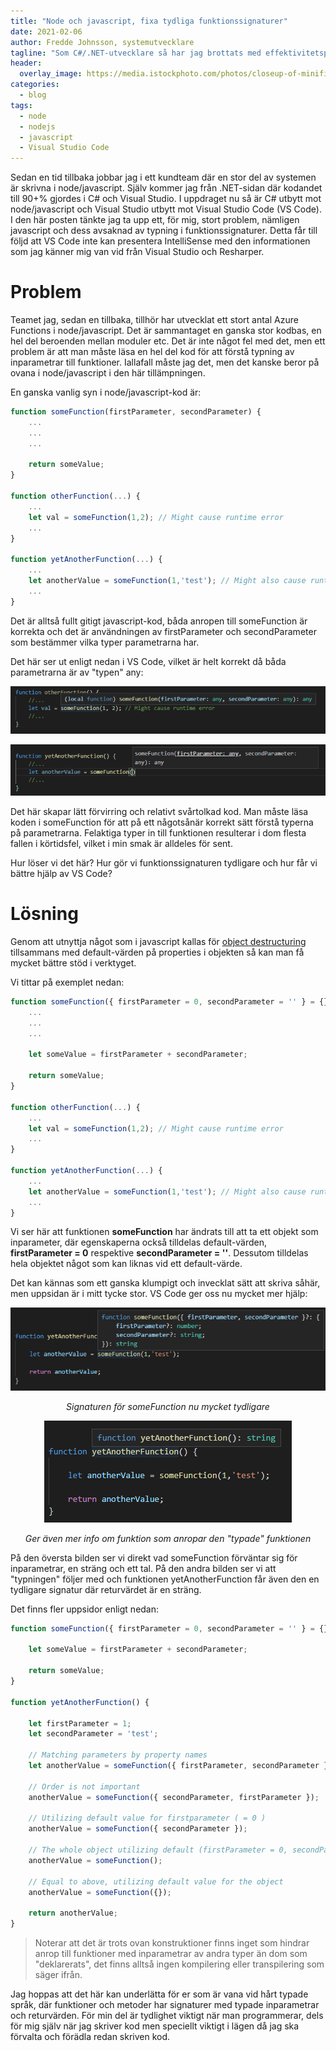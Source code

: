 ```yaml
---
title: "Node och javascript, fixa tydliga funktionssignaturer"
date: 2021-02-06
author: Fredde Johnsson, systemutvecklare
tagline: "Som C#/.NET-utvecklare så har jag brottats med effektivitetsproblem när jag kodar javascript/node. Min känsla är att verktygsstödet för javascript inte håller samma höga nivå som t.ex. Visual Studio. Problemen består ganska ofta i att funktioner man ska anropa inte är tydliga när det kommer till inparametrar och returvärden på grund av avsaknaden av datatyper på dessa. Häromdagen hittade jag dock ett sätt att deklarera funktioner för att göra det lite tydligare för konsumenter av metoden vilka typer av inparametrar som förväntas och vad funktionen returnerar."
header:
  overlay_image: https://media.istockphoto.com/photos/closeup-of-minified-javascript-file-computer-programming-source-code-picture-id1272017187
categories:
  - blog
tags:
  - node
  - nodejs
  - javascript
  - Visual Studio Code
---
```

Sedan en tid tillbaka jobbar jag i ett kundteam där en stor del av systemen är skrivna i node/javascript. Själv kommer jag från .NET-sidan där kodandet till 90+% gjordes i C# och Visual Studio. I uppdraget nu så är C# utbytt mot node/javascript och Visual Studio utbytt mot Visual Studio Code (VS Code). I den här posten tänkte jag ta upp ett, för mig, stort problem, nämligen javascript och dess avsaknad av typning i funktionssignaturer. Detta får till följd att VS Code inte kan presentera IntelliSense med den informationen som jag känner mig van vid från Visual Studio och Resharper. 

# Problem
Teamet jag, sedan en tillbaka, tillhör har utvecklat ett stort antal Azure Functions i node/javascript. Det är sammantaget en ganska stor kodbas, en hel del beroenden mellan moduler etc. Det är inte något fel med det, men ett problem är att man måste läsa en hel del kod för att förstå typning av inparametrar till funktioner. Iallafall måste jag det, men det kanske beror på ovana i node/javascript i den här tillämpningen.

En ganska vanlig syn i node/javascript-kod är:

```javascript
function someFunction(firstParameter, secondParameter) {
    ...
    ...
    ...

    return someValue;
}

function otherFunction(...) {
    ...
    let val = someFunction(1,2); // Might cause runtime error
    ...
}

function yetAnotherFunction(...) {
    ...
    let anotherValue = someFunction(1,'test'); // Might also cause runtime error
    ...
}
```

Det är alltså fullt gitigt javascript-kod, båda anropen till someFunction är korrekta och det är användningen av firstParameter och secondParameter som bestämmer vilka typer parametrarna har. 

Det här ser ut enligt nedan i VS Code, vilket är helt korrekt då båda parametrarna är av "typen" any:

<span align="center">

![VS Code tooltip](https://raw.githubusercontent.com/techblog-infozonegroup/resources.techblog-infozonegroup/main/node-and-javascript-method-signatures/vs_code_tooltip.png)

</span>

<span align="center">

![VS Code intellisense](https://raw.githubusercontent.com/techblog-infozonegroup/resources.techblog-infozonegroup/main/node-and-javascript-method-signatures/vs_code_intellisense.png)

</span>

Det här skapar lätt förvirring och relativt svårtolkad kod. Man måste läsa koden i someFunction för att på ett någotsånär korrekt sätt förstå typerna på parametrarna. Felaktiga typer in till funktionen resulterar i dom flesta fallen i körtidsfel, vilket i min smak är alldeles för sent.

Hur löser vi det här? Hur gör vi funktionssignaturen tydligare och hur får vi bättre hjälp av VS Code?

# Lösning
Genom att utnyttja något som i javascript kallas för [object destructuring](https://developer.mozilla.org/en-US/docs/Web/JavaScript/Reference/Operators/Destructuring_assignment#object_destructuring) tillsammans med default-värden på properties i objekten så kan man få mycket bättre stöd i verktyget.

Vi tittar på exemplet nedan:

```javascript
function someFunction({ firstParameter = 0, secondParameter = '' } = {}) {
    ...
    ...
    ...

    let someValue = firstParameter + secondParameter;

    return someValue;
}

function otherFunction(...) {
    ...
    let val = someFunction(1,2); // Might cause runtime error
    ...
}

function yetAnotherFunction(...) {
    ...
    let anotherValue = someFunction(1,'test'); // Might also cause runtime error
    ...
}
```

Vi ser här att funktionen **someFunction** har ändrats till att ta ett objekt som inparameter, där egenskaperna också tilldelas default-värden, **firstParameter = 0** respektive **secondParameter = ''**. Dessutom tilldelas hela objektet något som kan liknas vid ett default-värde.

Det kan kännas som ett ganska klumpigt och invecklat sätt att skriva såhär, men uppsidan är i mitt tycke stor. VS Code ger oss nu mycket mer hjälp:

<span align="center">

![VS Code tooltip, typed](https://raw.githubusercontent.com/techblog-infozonegroup/resources.techblog-infozonegroup/main/node-and-javascript-method-signatures/vs_code_tooltip_w_types.png)

*Signaturen för someFunction nu mycket tydligare*

</span>

<span align="center">

![VS Code tooltip, resolved-typed](https://raw.githubusercontent.com/techblog-infozonegroup/resources.techblog-infozonegroup/main/node-and-javascript-method-signatures/vs_code_tooltip_w_types_chain.png)

*Ger även mer info om funktion som anropar den "typade" funktionen*

</span>

På den översta bilden ser vi direkt vad someFunction förväntar sig för inparametrar, en sträng och ett tal. På den andra bilden ser vi att "typningen" följer med och funktionen yetAnotherFunction får även den en tydligare signatur där returvärdet är en sträng.

Det finns fler uppsidor enligt nedan:

```javascript
function someFunction({ firstParameter = 0, secondParameter = '' } = {}) {

    let someValue = firstParameter + secondParameter;

    return someValue;
}

function yetAnotherFunction() {

    let firstParameter = 1;
    let secondParameter = 'test';

    // Matching parameters by property names
    let anotherValue = someFunction({ firstParameter, secondParameter });   

    // Order is not important
    anotherValue = someFunction({ secondParameter, firstParameter });     

    // Utilizing default value for firstparameter ( = 0 )  
    anotherValue = someFunction({ secondParameter });  

    // The whole object utilizing default (firstParameter = 0, secondParameter = '')                    
    anotherValue = someFunction();      

    // Equal to above, utilizing default value for the object                                    
    anotherValue = someFunction({});                                        

    return anotherValue;
}
```

> Noterar att det är trots ovan konstruktioner finns inget som hindrar anrop till funktioner med inparametrar av andra typer än dom som "deklarerats", det finns alltså ingen kompilering eller transpilering som säger ifrån.

Jag hoppas att det här kan underlätta för er som är vana vid hårt typade språk, där funktioner och metoder har signaturer med typade inparametrar och returvärden. För min del är tydlighet viktigt när man programmerar, dels för mig själv när jag skriver kod men speciellt viktigt i lägen då jag ska förvalta och förädla redan skriven kod.